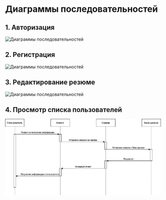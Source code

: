 # Диаграммы последовательностей

## 1. Авторизация                                  
![Диаграммы последовательностей](login.png)                                                       
## 2. Регистрация                                               
![Диаграммы последовательностей](registration.png)                                                    
## 3. Редактирование резюме
![Диаграммы последовательностей](profile.png)
## 4. Просмотр списка пользователей
![Диаграммы последовательностей](photo_2022-12-01_11-52-50.jpg)
